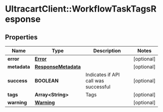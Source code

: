 # UltracartClient::WorkflowTaskTagsResponse

## Properties
Name | Type | Description | Notes
------------ | ------------- | ------------- | -------------
**error** | [**Error**](Error.md) |  | [optional] 
**metadata** | [**ResponseMetadata**](ResponseMetadata.md) |  | [optional] 
**success** | **BOOLEAN** | Indicates if API call was successful | [optional] 
**tags** | **Array&lt;String&gt;** | Tags | [optional] 
**warning** | [**Warning**](Warning.md) |  | [optional] 


